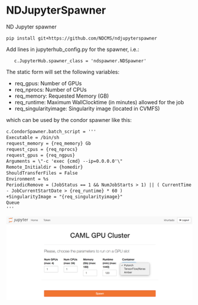 # NDJupyterSpawner

ND Jupyter spawner

```
pip install git+https://github.com/NDCMS/ndjupyterspawner
```

Add lines in jupyterhub_config.py for the spawner, i.e.:

```
   c.JupyterHub.spawner_class = 'ndspawner.NDSpawner'
```
The static form will set the following variables:

- req_gpus: Number of GPUs
- req_nprocs: Number of CPUs
- req_memory: Requested Memory (GB) 
- req_runtime: Maximum WallClocktime (in minutes) allowed for the job 
- req_singularityimage: Singularity image (located in CVMFS)

which can be used by the condor spawner like this: 

```
c.CondorSpawner.batch_script = '''
Executable = /bin/sh
request_memory = {req_memory} Gb
request_cpus = {req_nprocs}
request_gpus = {req_ngpus}
Arguments = \"-c 'exec {cmd} --ip=0.0.0.0'\"
Remote_Initialdir = {homedir}
ShouldTransferFiles = False
Environment = %s
PeriodicRemove = (JobStatus == 1 && NumJobStarts > 1) || ( CurrentTime - JobCurrentStartDate > {req_runtime} * 60 )
+SingularityImage = "{req_singularityimage}"
Queue
'''
```
![NDSpawner screenshot](images/ndspawner.png)
